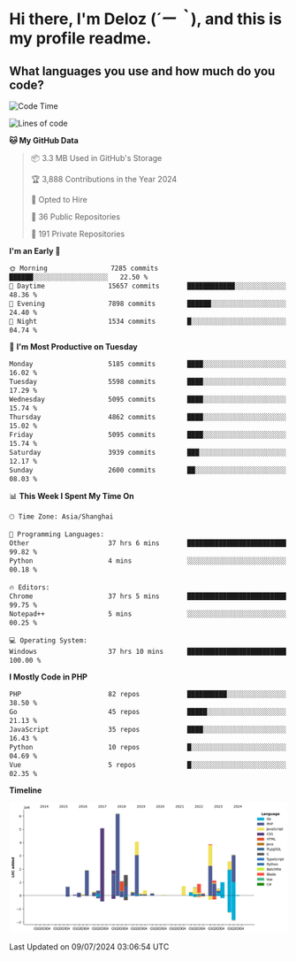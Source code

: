 # **Hi there, I'm Deloz (*´ー｀*), and this is my profile readme.**

## **What languages you use and how much do you code?**

<!--START_SECTION:waka-->
![Code Time](http://img.shields.io/badge/Code%20Time-4%2C374%20hrs%2048%20mins-blue)

![Lines of code](https://img.shields.io/badge/From%20Hello%20World%20I%27ve%20Written-39.2%20million%20lines%20of%20code-blue)

**🐱 My GitHub Data** 

> 📦 3.3 MB Used in GitHub's Storage 
 > 
> 🏆 3,888 Contributions in the Year 2024
 > 
> 💼 Opted to Hire
 > 
> 📜 36 Public Repositories 
 > 
> 🔑 191 Private Repositories 
 > 
**I'm an Early 🐤** 

```text
🌞 Morning                7285 commits        ██████░░░░░░░░░░░░░░░░░░░   22.50 % 
🌆 Daytime                15657 commits       ████████████░░░░░░░░░░░░░   48.36 % 
🌃 Evening                7898 commits        ██████░░░░░░░░░░░░░░░░░░░   24.40 % 
🌙 Night                  1534 commits        █░░░░░░░░░░░░░░░░░░░░░░░░   04.74 % 
```
📅 **I'm Most Productive on Tuesday** 

```text
Monday                   5185 commits        ████░░░░░░░░░░░░░░░░░░░░░   16.02 % 
Tuesday                  5598 commits        ████░░░░░░░░░░░░░░░░░░░░░   17.29 % 
Wednesday                5095 commits        ████░░░░░░░░░░░░░░░░░░░░░   15.74 % 
Thursday                 4862 commits        ████░░░░░░░░░░░░░░░░░░░░░   15.02 % 
Friday                   5095 commits        ████░░░░░░░░░░░░░░░░░░░░░   15.74 % 
Saturday                 3939 commits        ███░░░░░░░░░░░░░░░░░░░░░░   12.17 % 
Sunday                   2600 commits        ██░░░░░░░░░░░░░░░░░░░░░░░   08.03 % 
```


📊 **This Week I Spent My Time On** 

```text
🕑︎ Time Zone: Asia/Shanghai

💬 Programming Languages: 
Other                    37 hrs 6 mins       █████████████████████████   99.82 % 
Python                   4 mins              ░░░░░░░░░░░░░░░░░░░░░░░░░   00.18 % 

🔥 Editors: 
Chrome                   37 hrs 5 mins       █████████████████████████   99.75 % 
Notepad++                5 mins              ░░░░░░░░░░░░░░░░░░░░░░░░░   00.25 % 

💻 Operating System: 
Windows                  37 hrs 10 mins      █████████████████████████   100.00 % 
```

**I Mostly Code in PHP** 

```text
PHP                      82 repos            ██████████░░░░░░░░░░░░░░░   38.50 % 
Go                       45 repos            █████░░░░░░░░░░░░░░░░░░░░   21.13 % 
JavaScript               35 repos            ████░░░░░░░░░░░░░░░░░░░░░   16.43 % 
Python                   10 repos            █░░░░░░░░░░░░░░░░░░░░░░░░   04.69 % 
Vue                      5 repos             █░░░░░░░░░░░░░░░░░░░░░░░░   02.35 % 
```



**Timeline**

![Lines of Code chart](https://raw.githubusercontent.com/deloz/deloz/main/assets/bar_graph.png)


 Last Updated on 09/07/2024 03:06:54 UTC
<!--END_SECTION:waka-->
